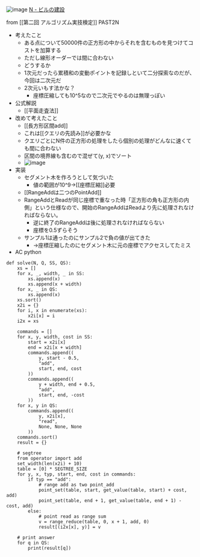 
![image](https://gyazo.com/e061127462d65fbc91305c7902b100a7/thumb/1000)
[N - ビルの建設](https://atcoder.jp/contests/past202004-open/tasks/past202004_n)

from [[第二回 アルゴリズム実技検定]]
PAST2N
- 考えたこと
    - ある点について50000件の正方形の中からそれを含むものを見つけてコストを加算する
    - ただし線形オーダーでは間に合わない
    - どうするか
    - 1次元だったら累積和の変動ポイントを記録しといて二分探索なのだが、今回は二次元だ
    - 2次元いもす法かな？
        - 座標圧縮しても10^5なので二次元でやるのは無理っぽい
- 公式解説
    - [[平面走査法]]
- 改めて考えたこと
    - [[長方形区間add]]
    - これは[[クエリの先読み]]が必要かな
    - クエリごとにN件の正方形の処理をしたら個別の処理がどんなに速くても間に合わない
    - 区間の境界線も含むので混ぜて(y, x)でソート
    - ![image](https://gyazo.com/2fd0b0bd0c92f206061c4b4ef25c4fec/thumb/1000)
- 実装
    - セグメント木を作ろうとして気づいた
        - 値の範囲が10^9→[[座標圧縮]]必要
    - [[RangeAddは二つのPointAdd]]
    - RangeAddとReadが同じ座標で重なった時「正方形の角も正方形の内側」という仕様なので、開始のRangeAddはReadより先に処理されなければならない。
        - 逆に終了のRangeAddは後に処理されなければならない
        - 座標を0.5ずらそう
    - サンプル1は通ったのにサンプル2で負の値が出てきた
        - →座標圧縮したのにセグメント木に元の座標でアクセスしてたミス
- AC
python

```
def solve(N, Q, SS, QS):
    xs = []
    for x, _, width, _ in SS:
        xs.append(x)
        xs.append(x + width)
    for x, _ in QS:
        xs.append(x)
    xs.sort()
    x2i = {}
    for i, x in enumerate(xs):
        x2i[x] = i
    i2x = xs

    commands = []
    for x, y, width, cost in SS:
        start = x2i[x]
        end = x2i[x + width]
        commands.append((
            y, start - 0.5,
            "add",
            start, end, cost
        ))
        commands.append((
            y + width, end + 0.5,
            "add",
            start, end, -cost
        ))
    for x, y in QS:
        commands.append((
            y, x2i[x],
            "read",
            None, None, None
        ))
    commands.sort()
    result = {}

    # segtree
    from operator import add
    set_width(len(x2i) + 10)
    table = [0] * SEGTREE_SIZE
    for y, x, typ, start, end, cost in commands:
        if typ == "add":
            # range add as two point_add
            point_set(table, start, get_value(table, start) + cost, add)
            point_set(table, end + 1, get_value(table, end + 1) - cost, add)
        else:
            # point read as range sum
            v = range_reduce(table, 0, x + 1, add, 0)
            result[(i2x[x], y)] = v

    # print answer
    for q in QS:
        print(result[q])
```


